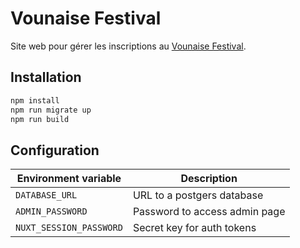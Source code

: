 # Vounaise Festival

Site web pour gérer les inscriptions au [Vounaise Festival](https://vounaise.party/).

## Installation

```bash
npm install
npm run migrate up
npm run build
```

## Configuration

| Environment variable    | Description                   |
|-------------------------|-------------------------------|
| `DATABASE_URL`          | URL to a postgers database    |
| `ADMIN_PASSWORD`        | Password to access admin page |
| `NUXT_SESSION_PASSWORD` | Secret key for auth tokens    |
